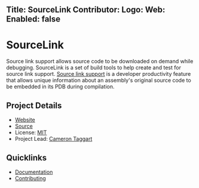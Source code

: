 Title: SourceLink
Contributor:
Logo:
Web:
Enabled: false
---
# SourceLink

 Source link support allows source code to be downloaded on demand while debugging. SourceLink is a set of build tools to help create and test for source link support. [Source link support](https://github.com/dotnet/core/blob/master/Documentation/diagnostics/source_link.md) is a developer productivity feature that allows unique information about an assembly's original source code to be embedded in its PDB during compilation.  

## Project Details

- [Website](https://github.com/ctaggart/SourceLink)
- [Source](https://github.com/ctaggart/SourceLink)
- License: [MIT](https://github.com/ctaggart/SourceLink/blob/master/LICENSE)
- Project Lead: [Cameron Taggart](https://github.com/ctaggart)

## Quicklinks

- [Documentation](https://github.com/ctaggart/SourceLink)
- [Contributing](https://github.com/ctaggart/SourceLink/wiki/Contributing)
